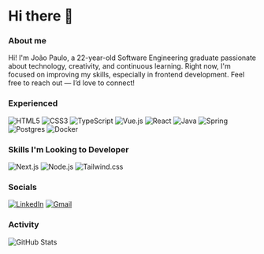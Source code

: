 # Hi there 👋

### About me

Hi! I'm João Paulo, a 22-year-old Software Engineering graduate passionate about technology, creativity, and continuous learning. Right now, I'm focused on improving my skills, especially in frontend development. Feel free to reach out — I’d love to connect!

### Experienced

![HTML5](https://img.shields.io/badge/html5-%23E34F26.svg?style=for-the-badge&logo=html5&logoColor=white)
![CSS3](https://img.shields.io/badge/css3-%231572B6.svg?style=for-the-badge&logo=css3&logoColor=white)
![TypeScript](https://img.shields.io/badge/typescript-%23007ACC.svg?style=for-the-badge&logo=typescript&logoColor=white)
![Vue.js](https://img.shields.io/badge/vuejs-%2335495e.svg?style=for-the-badge&logo=vuedotjs&logoColor=%234FC08D)
![React](https://img.shields.io/badge/-ReactJs-61DAFB?logo=react&logoColor=white&style=for-the-badge)
![Java](https://img.shields.io/badge/java-%23ED8B00.svg?style=for-the-badge&logo=openjdk&logoColor=white)
![Spring](https://img.shields.io/badge/spring-%236DB33F.svg?style=for-the-badge&logo=spring&logoColor=white)
![Postgres](https://img.shields.io/badge/postgres-%23316192.svg?style=for-the-badge&logo=postgresql&logoColor=white)
![Docker](https://img.shields.io/badge/docker-%230db7ed.svg?style=for-the-badge&logo=docker&logoColor=white)

### Skills I'm Looking to Developer

![Next.js](https://img.shields.io/badge/next.js-000000?style=for-the-badge&logo=nextdotjs&logoColor=white)
![Node.js](https://img.shields.io/badge/node.js-339933?style=for-the-badge&logo=Node.js&logoColor=white)
![Tailwind.css](https://img.shields.io/badge/Tailwind_CSS-grey?style=for-the-badge&logo=tailwind-css&logoColor=38B2AC)


### Socials

[![LinkedIn](https://img.shields.io/badge/linkedin-%230077B5.svg?style=for-the-badge&logo=linkedin&logoColor=white)](https://www.linkedin.com/in/jo%C3%A3o-paulo-freitas-queiroz-345439212/)
[![Gmail](https://img.shields.io/badge/Gmail-D14836?style=for-the-badge&logo=gmail&logoColor=white)](mailto:Joaop3595@gmail.com)

### Activity

![GitHub Stats](https://github-readme-stats.vercel.app/api?username=Joaopfq&show_icons=true&theme=tokyonight)
